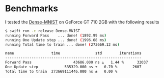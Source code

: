 # Benchmarks 

I tested the [Dense-MNIST](https://github.com/abhichou4/s4tf-benchmark/blob/main/Models/Sources/Dense.swift) on GeForce GT 710 2GB with the following results

```bash
$ swift run -c release Dense-MNIST
running Forward Pass	... done! (1892.99 ms)
running One Update step	... done! (1996.68 ms)
running Total time to train	... done! (273669.12 ms)

name                 time                std        iterations
--------------------------------------------------------------
Forward Pass	               43686.000 ns ±   1.44 %      32037
One Update step	           535329.000 ns ±   0.70 %       2607
Total time to train	 273669111446.000 ns ±   0.00 %   
```
